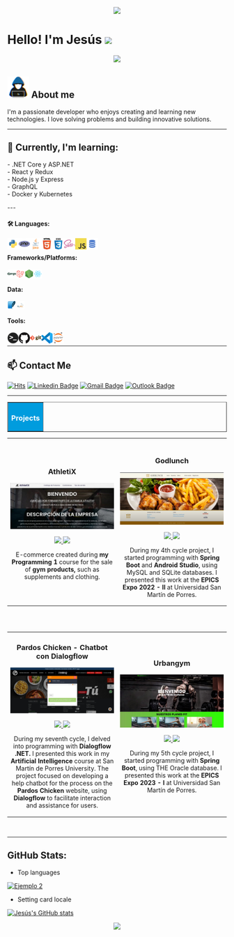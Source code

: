 <p align="center">
  <img src="https://user-images.githubusercontent.com/73097560/115834477-dbab4500-a447-11eb-908a-139a6edaec5c.gif">
</p>

<h1 >Hello! I'm Jesús </b><img src="https://media.giphy.com/media/hvRJCLFzcasrR4ia7z/giphy.gif" width="35"></h1>
<!--  -->

<p align="center">
  <a href="#"><img src="https://readme-typing-svg.herokuapp.com?font=Time+New+Roman&color=cyan&size=25&center=true&vCenter=true&width=600&height=100&lines=Soy+Ingeniero+de+Computación+y+Sistemas+..&hearts;++;Programador+en+varios+lenguajes;Me+gusta+la+Inteligencia+Artificial;La+vision+por+computadora;Y+crear+proyectos+open+source."></a>
</p>

## <picture><img src = "https://github.com/jesus73514145/jesus73514145/blob/master/gif/mdImages/about_me.gif" width = 50px></picture> **About me**

<p >
  I'm a passionate developer who enjoys creating and learning new technologies. I love solving problems and building innovative solutions.
</p>

---

<h2 >🌱 Currently, I'm learning:</h2>

<p >
  - .NET Core y ASP.NET <br>
  - React y Redux <br>
  - Node.js y Express <br>
  - GraphQL <br>
  - Docker y Kubernetes
</p>
<!--
<table align="center">
  <tr>
    <td align="center" style="padding=0;width=50%;">
      <img align="center" style="padding=0;" src="./images/logoban.gif" />
      <h4> Paradigm: Multiparadigm: Structured Programming, Imperative, Generic Programming </h4>
    </td>
  </tr>
</table>
-->
---

#### 🛠 Languages:
<img align="left" alt="Python" width="26px" src="https://raw.githubusercontent.com/github/explore/80688e429a7d4ef2fca1e82350fe8e3517d3494d/topics/python/python.png" />
<img align="left" alt="PHP" width="26px" src="https://raw.githubusercontent.com/github/explore/80688e429a7d4ef2fca1e82350fe8e3517d3494d/topics/php/php.png" />
<img align="left" alt="Java" width="26px" src="https://raw.githubusercontent.com/github/explore/80688e429a7d4ef2fca1e82350fe8e3517d3494d/topics/java/java.png" />
<img align="left" alt="HTML5" width="26px" src="https://raw.githubusercontent.com/github/explore/80688e429a7d4ef2fca1e82350fe8e3517d3494d/topics/html/html.png" />
<img align="left" alt="CSS3" width="26px" src="https://raw.githubusercontent.com/github/explore/80688e429a7d4ef2fca1e82350fe8e3517d3494d/topics/css/css.png" />
<img align="left" alt="Sass" width="26px" src="https://raw.githubusercontent.com/github/explore/80688e429a7d4ef2fca1e82350fe8e3517d3494d/topics/sass/sass.png" />
<img align="left" alt="JavaScript" width="26px" src="https://raw.githubusercontent.com/github/explore/80688e429a7d4ef2fca1e82350fe8e3517d3494d/topics/javascript/javascript.png" />
<img align="left" alt="SQL" width="26px" src="https://raw.githubusercontent.com/github/explore/80688e429a7d4ef2fca1e82350fe8e3517d3494d/topics/sql/sql.png" />
<br/>  


#### Frameworks/Platforms:
<img align="left" height="20" src="https://raw.githubusercontent.com/github/explore/80688e429a7d4ef2fca1e82350fe8e3517d3494d/topics/django/django.png">
<img align="left" height="20" src="https://raw.githubusercontent.com/github/explore/80688e429a7d4ef2fca1e82350fe8e3517d3494d/topics/laravel/laravel.png">
<img align="left" height="20" src="https://raw.githubusercontent.com/github/explore/80688e429a7d4ef2fca1e82350fe8e3517d3494d/topics/nodejs/nodejs.png">
<img align="left" height="20" src="https://raw.githubusercontent.com/github/explore/80688e429a7d4ef2fca1e82350fe8e3517d3494d/topics/react/react.png">  
<br/> 

#### Data: 
<img align="left" height="20" src="https://raw.githubusercontent.com/github/explore/2d218e3aa252dc90eef269b34eeec1fbd15dc07e/topics/sqlite/sqlite.png">
<img align="left" height="20" src="https://raw.githubusercontent.com/github/explore/80688e429a7d4ef2fca1e82350fe8e3517d3494d/topics/mysql/mysql.png">  
<br />

#### Tools:
<img align="left" alt="Terminal" width="26px" src="https://raw.githubusercontent.com/github/explore/80688e429a7d4ef2fca1e82350fe8e3517d3494d/topics/terminal/terminal.png" />
<img align="left" alt="GitHub" width="26px" src="https://raw.githubusercontent.com/github/explore/78df643247d429f6cc873026c0622819ad797942/topics/github/github.png" />
<img align="left" alt="Git" width="26px" src="https://raw.githubusercontent.com/github/explore/80688e429a7d4ef2fca1e82350fe8e3517d3494d/topics/git/git.png">
<img align="left" alt="Visual Studio Code" width="26px" src="https://raw.githubusercontent.com/github/explore/78df643247d429f6cc873026c0622819ad797942/topics/visual-studio-code/visual-studio-code.png" />
<img align="left" alt="Jupyter" width="26px" src="https://raw.githubusercontent.com/github/explore/80688e429a7d4ef2fca1e82350fe8e3517d3494d/topics/jupyter-notebook/jupyter-notebook.png">
<br/ >

---

<h2 >📫 Contact Me</h2>

[![Hits](https://hits.seeyoufarm.com/api/count/incr/badge.svg?url=https%3A%2F%2Fgithub.com%2Fjesus73514145)](https://github.com/jesus73514145)
[![Linkedin Badge](https://img.shields.io/badge/-LinkedIn-blue?style=flat-square&logo=Linkedin&logoColor=white&link=https://www.linkedin.com/in/jesus73514145/)](https://www.linkedin.com/in/jesus73514145/)
[![Gmail Badge](https://img.shields.io/badge/-Gmail-d14836?style=flat-square&logo=Gmail&logoColor=white&link=mailto:yisusoria@gmail.com)](mailto:yisusoria@gmail.com)
[![Outlook Badge](https://img.shields.io/badge/-Outlook-0078D4?style=flat-square&logo=Microsoft-Outlook&logoColor=white&link=mailto:jesus_soria@usmp.pe)](mailto:jesus_soria@usmp.pe)

---
<table border=1 width='99%'>
<tr>
<td bgcolor='#009CDE'>


### **<font color="#FFFFFF">Projects</font>**

</td>
</tr>
</table>

<table>
<tr>
<td width="50%">
<h3 align="center">AthletiX</h3>
<div align="center">
<a href="https://github.com/yasseram1/proyecto-ecommerce-deportivo-net" target="_blank"><img src="https://github.com/jesus73514145/jesus73514145/blob/master/gif/Images/img_athletix.jpeg"></a>
<p>
<a href="https://github.com/yasseram1/proyecto-ecommerce-deportivo-net" target="_blank">
<img src="https://img.shields.io/badge/C%C3%93DIGO-80ffaa?style=for-the-badge&logo=github&logoColor=black">
</a>
<a href="https://www.youtube.com/watch?v=G9IsKzii8ck" target="_blank">
<img src="https://img.shields.io/badge/-Youtube-green?style=for-the-badge&color=3fFD7f">
</a>
</p>

<p>E-commerce created during <strong>my Programming 1 </strong> course for the sale of <strong>gym products,</strong> such as supplements and clothing.</p>
</div>
                                                                                      
</td>

<td width="50%">
               <br>

<h3 align="center">Godlunch</h3>
<div align="center">                                       
<a href="https://www.youtube.com/watch?v=JU1s9c_09LU" target="_blank"><img src="https://github.com/jesus73514145/jesus73514145/blob/master/gif/Images/img_godlunch.jpeg"></a>
<br>
<p>
<a href="https://www.youtube.com/watch?v=JU1s9c_09LU" target="_blank">
<img src="https://img.shields.io/badge/C%C3%93DIGO-FF0000?style=for-the-badge&logo=github&logoColor=black">
</a>
<a href="https://www.youtube.com/watch?v=JU1s9c_09LU" target="_blank">
<img src="https://img.shields.io/badge/-Youtube-green?style=for-the-badge&color=FF0000">
</a>
</p>

</p>During my 4th cycle project, I started programming with <strong>Spring Boot</strong> and <strong>Android Studio</strong>, using MySQL and SQLite databases. I presented this work at the <strong>EPICS Expo 2022 - II</strong> at Universidad San Martín de Porres.</p>
</div>                                                             
</table>                                                                                 
</div>
<br>
<table>

<table>
<tr>
<td width="50%">
<h3 align="center">Pardos Chicken - Chatbot con Dialogflow</h3>

<div align="center">
<a href="#" target="_blank"><img src="https://github.com/jesus73514145/jesus73514145/blob/master/gif/Images/pardos_chicken.jpeg"></a>
<p>
<a href="#" target="_blank">
<img src="https://img.shields.io/badge/C%C3%93DIGO-800080?style=for-the-badge&logo=github&logoColor=black">
</a>
<a href="#" target="_blank">
<img src="https://img.shields.io/badge/-Youtube-purple?style=for-the-badge&color=800080">
</a>
</p>

</p>During my seventh cycle, I delved into programming with <strong>Dialogflow .NET.</strong> I presented this work in my <strong>Artificial Intelligence</strong> course at San Martín de Porres University. 
The project focused on developing a help chatbot for the process on the <strong>Pardos Chicken </strong>website, using <strong>Dialogflow</strong> to facilitate interaction and assistance for users.</p>
</div>
                                                                                      
</td>       
<td width="50%">
<h3 align="center">Urbangym</h3>
<div align="center">
<a href="https://github.com/yasseram1/urban-gym" target="_blank"><img src="https://github.com/jesus73514145/jesus73514145/blob/master/gif/Images/img_urbangym.jpeg" width="400" alt="Curso Kotlin Multiplatform"></a>
<p>
<a href="https://github.com/yasseram1/urban-gym" target="_blank">
<img src="https://img.shields.io/badge/C%C3%93DIGO-80ffaa?style=for-the-badge&logo=github&logoColor=black">
</a>
<a href="#" target="_blank">
<img src="https://img.shields.io/badge/-Youtube-green?style=for-the-badge&color=3fFD7f">
</a>
</p>

</p>During my 5th cycle project, I started programming with <strong>Spring Boot</strong>, using THE Oracle database. I presented this work at the <strong>EPICS Expo 2023 - I</strong> at Universidad San Martín de Porres.</p>
</div>
</div>
                                                                                      
</td>  
</table>                                                                                 
</div>
<br>
  
<!--
<h2>🔧 Featured Projects </h2>

<h3>AthletiX</h3>
<p>
  E-commerce created during my <strong>Programming 1</strong> course for the sale of gym products, such as supplements and clothing.
  <br>
  🌐 <a href="https://athletix.onrender.com/AthetiX/Contacto">View Project</a> 
  <br>
  🎥 <a href="https://www.youtube.com/watch?v=G9IsKzii8ck">View Video</a> 
</p>

---

<h2>🎤 Presentations and Talks </h2>

<p>
  During my 4th cycle project, I started programming with <strong>Spring Boot</strong> and <strong>Android Studio</strong>, using MySQL and SQLite databases. I presented this work at the <strong>EPICS Expo</strong> at Universidad San Martín de Porres.
  <br>
  🎥 <a href="https://www.youtube.com/watch?v=JU1s9c_09LU">Watch presentation video</a>
</p>
-->
---

## **GitHub Stats:**  

*   Top languages

<!-- ![Top Langs](https://github-readme-stats.vercel.app/api/top-langs/?username=jesus73514145&langs_count=10)
![Top Langs](https://github-readme-stats.vercel.app/api/top-langs/?username=jesus73514145\&layout=compact&langs_count=10) 
Verde Oscuro a Azul Claro: -->
[![Ejemplo 2](https://github-readme-stats.vercel.app/api/top-langs/?username=jesus73514145&layout=compact&langs_count=10&bg_color=30,192F6A,49a7c5&title_color=fff&text_color=fff)](https://github.com/jesus73514145)

<!-- [![Top Langs](https://github-readme-stats.vercel.app/api/top-langs/?username=jesus73514145&layout=compact&langs_count=10&bg_color=30,e96443,904e95&title_color=fff&text_color=fff)](https://github.com/jesus73514145)



Azul Profundo a Púrpura:
[![Ejemplo 1](https://github-readme-stats.vercel.app/api/top-langs/?username=jesus73514145&layout=compact&langs_count=10&bg_color=30,001F3F,8A4B88&title_color=fff&text_color=fff)](https://github.com/jesus73514145)

Naranja a Amarillo:
[![Ejemplo 3](https://github-readme-stats.vercel.app/api/top-langs/?username=jesus73514145&layout=compact&langs_count=10&bg_color=30,FF8008,FFC837&title_color=fff&text_color=fff)](https://github.com/jesus73514145)

Rosa a Morado Oscuro:
[![Ejemplo 4](https://github-readme-stats.vercel.app/api/top-langs/?username=jesus73514145&layout=compact&langs_count=10&bg_color=30,FF0099,330033&title_color=fff&text_color=fff)](https://github.com/jesus73514145)

Azul a Gris Claro:
[![Ejemplo 5](https://github-readme-stats.vercel.app/api/top-langs/?username=jesus73514145&layout=compact&langs_count=10&bg_color=30,4F86F7,E8E8E8&title_color=fff&text_color=fff)](https://github.com/jesus73514145)

Amarillo a Rojo:

[![Ejemplo 6](https://github-readme-stats.vercel.app/api/top-langs/?username=jesus73514145&layout=compact&langs_count=10&bg_color=30,FFD700,FF0000&title_color=fff&text_color=fff)](https://github.com/jesus73514145) -->

*   Setting card locale

<!-- ![Jesús's GitHub stats](https://github-readme-stats.vercel.app/api/?username=jesus73514145&custom_title=Estadisticas%20de%20Jesús%20Soria&custom_width=500&locale=es)

![Anurag's GitHub stats](https://github-readme-stats.vercel.app/api?username=jesus73514145\&show_icons=true\&theme=radical)

![Jesús's GitHub stats](https://github-readme-stats.vercel.app/api?username=jesus73514145&custom_title=Estadisticas%20de%20Jesús%20Soria\&bg_color=30,e96443,904e95\&title_color=fff\&text_color=fff)  
[![Jesús's GitHub stats](https://github-readme-stats.vercel.app/api?username=jesus73514145&custom_title=Estadisticas%20de%20Jesús%20Soria&bg_color=30,e96443,904e95&title_color=fff&text_color=fff)](https://github.com/jesus73514145)


[![Jesús's GitHub stats](https://github-readme-stats.vercel.app/api?username=jesus73514145&custom_title=Estadisticas%20de%20Jesús%20Soria&bg_color=30,e96443,904e95&title_color=fff&text_color=fff\&show_icons=true\&show=reviews,discussions_started,discussions_answered,prs_merged,prs_merged_percentage)](https://github.com/jesus73514145)
[![Jesús's GitHub stats](https://github-readme-stats.vercel.app/api?username=jesus73514145&custom_title=Estadisticas%20de%20Jesús%20Soria&bg_color=30,e96443,904e95&title_color=fff&text_color=fff&rank_icon=github&show_icons=true&icon_color=fff&show=reviews,discussions_started,discussions_answered,prs_merged,prs_merged_percentage)](https://github.com/jesus73514145)
 -->
[![Jesús's GitHub stats](https://github-readme-stats.vercel.app/api?username=jesus73514145&custom_title=Statistics%20of%20Jesús%20Soria&bg_color=30,192F6A,49a7c5&title_color=fff&text_color=fff&rank_icon=github&show_icons=true&icon_color=fff&show=reviews,discussions_started,discussions_answered,prs_merged,prs_merged_percentage)](https://github.com/jesus73514145)
        
<p align="center">
  <img src="https://user-images.githubusercontent.com/73097560/115834477-dbab4500-a447-11eb-908a-139a6edaec5c.gif">
</p>
